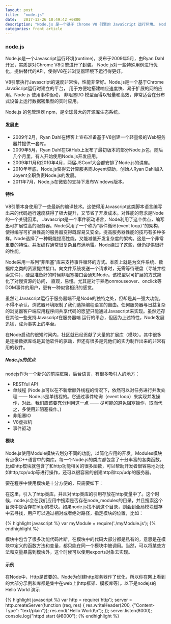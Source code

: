 ```yaml
---
layout: post
title:  "node.js"
date:   2017-12-26 10:49:42 +0800
description: "Node.js 是一个基于 Chrome V8 引擎的 JavaScript 运行环境。 Node.js 使用了一个事件驱动、非阻塞式 I/O 的模型，使其轻量又高效。 Node.js 的包管理器 npm，是全球最大的开源库生态系统。"
categories: front article
---
```


### node.js

Node.js是一个Javascript运行环境(runtime)，发布于2009年5月，由Ryan Dahl开发，实质是对Chrome V8引擎进行了封装。 Node.js对一些特殊用例进行优化，提供替代的API，使得V8在非浏览器环境下运行得更好。

V8引擎执行Javascript的速度非常快，性能非常好。Node.js是一个基于Chrome JavaScript运行时建立的平台， 用于方便地搭建响应速度快、易于扩展的网络应用。Node.js 使用事件驱动， 非阻塞I/O 模型而得以轻量和高效，非常适合在分布式设备上运行数据密集型的实时应用。

Node.js 的包管理器 npm，是全球最大的开源库生态系统。

#### 发展史

<ul>
    <li> 2009年2月，Ryan Dahl在博客上宣布准备基于V8创建一个轻量级的Web服务器并提供一套库。</li> <li> 2009年5月，Ryan Dahl在GitHub上发布了最初版本的部分Node.js包，随后几个月里，有人开始使用Node.js开发应用。</li>
    <li> 2009年11月和2010年4月，两届JSConf大会都安排了Node.js的讲座。</li>
    <li> 2010年年底，Node.js获得云计算服务商Joyent资助，创始人Ryan Dahl加入Joyent全职负责Node.js的发展。</li>
    <li> 2011年7月，Node.js在微软的支持下发布Windows版本。</li>
</ul>

#### 特性

V8引擎本身使用了一些最新的编译技术。这使得用Javascript这类脚本语言编写出来的代码运行速度获得了极大提升，又节省了开发成本。对性能的苛求是Node的一个关键因素。 Javascript是一个事件驱动语言，Node利用了这个优点，编写出可扩展性高的服务器。Node采用了一个称为“事件循环(event loop）”的架构，使得编写可扩展性高的服务器变得既容易又安全。提高服务器性能的技巧有多种多样。Node选择了一种既能提高性能，又能减低开发复杂度的架构。这是一个非常重要的特性。并发编程通常很复杂且布满地雷。Node绕过了这些，但仍提供很好的性能。

Node采用一系列“非阻塞”库来支持事件循环的方式。本质上就是为文件系统、数据库之类的资源提供接口。向文件系统发送一个请求时，无需等待硬盘（寻址并检索文件），硬盘准备好的时候非阻塞接口会通知Node。该模型以可扩展的方式简化了对慢资源的访问， 直观，易懂。尤其是对于熟悉onmouseover、onclick等DOM事件的用户，更有一种似曾相识的感觉。

虽然让Javascript运行于服务器端不是Node的独特之处，但却是其一强大功能。不得不承认，浏览器环境限制了我们选择编程语言的自由。任何服务器与日益复杂的浏览器客户端应用程序间共享代码的愿望只能通过Javascript来实现。虽然还存在其他一些支持Javascript在服务器端 运行的平台，但因为上述特性，Node发展迅猛，成为事实上的平台。

在Node启动的很短时间内，社区就已经贡献了大量的扩展库（模块）。其中很多是连接数据库或是其他软件的驱动，但还有很多是凭他们的实力制作出来的非常有用的软件。

##### Node.js的优点

nodejs作为一个新兴的前端框架，后台语言，有很多吸引人的地方：

<ul>
    <li> RESTful API</li>
    <li> 单线程 (Node.js可以在不新增额外线程的情况下，依然可以对任务进行并发处理 —— Node.js是单线程的。它通过事件轮询（event loop）来实现并发操作，对此，我们应该要充分利用这一点 —— 尽可能的避免阻塞操作，取而代之，多使用非阻塞操作。)</li>
    <li> 非阻塞IO</li>
    <li> V8虚拟机</li>
    <li> 事件驱动</li>
</ul>

#### 模块

Node.js使用Module模块去划分不同的功能，以简化应用的开发。Modules模块有点像C++语言中的类库。每一个Node.js的类库都包含了十分丰富的各类函数，比如http模块就包含了和http功能相关的很多函数，可以帮助开发者很容易地对比如http,tcp/udp等进行操作，还可以很容易的创建http和tcp/udp的服务器。

要在程序中使用模块是十分方便的，只需要如下：

在这里，引入了http类库，并且对http类库的引用存放在http变量中了。这个时候，node.js会在我们应用中搜索是否存在node_modules的目录，并且搜索这个目录中是否存在http的模块。如果node.js找不到这个目录，则会到全局模块缓存中去寻找，用户可以通过相对或者绝对路径，指定模块的位置，比如：

{% highlight javascript %}
var myModule = require('./myModule.js');
{% endhighlight %}

模块中包含了很多功能代码片断，在模块中的代码大部分都是私有的，意思是在模块中定义的函数方法和变量，都只能在同一个模块中被调用。当然，可以将某些方法和变量暴露到模块外，这个时候可以使用exports对象去实现。

#### 示例

在Node中，Http是首要的。Node为创建http服务器作了优化，所以你在网上看到的大部分示例和库都是集中在web上(http框架、模板库等）。以下是nodejs的Hello World 演示

{% highlight javascript %}
var http = require('http');
server = http.createServer(function (req, res) {
    res.writeHeader(200, {"Content-Type": "text/plain"});
    res.end("Hello World\n");
});
server.listen(8000);
console.log("httpd start @8000");
{% endhighlight %}

